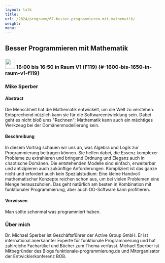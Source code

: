 ```yaml
---
layout: talk
title:
url: /2024/programm/67-besser-programmieren-mit-mathematik/
weight:
menu:
---
```

## Besser Programmieren mit Mathematik

### <img height = "32" src="../../../images/talk.svg"> 16:00 bis 16:50 in Raum V1 (F119) {#-1600-bis-1650-in-raum-v1-f119}

### Mike Sperber

#### Abstract

Die Menschheit hat die Mathematik entwickelt, um die Welt zu verstehen.  Entsprechend nützlich kann sie für die Softwareentwicklung sein.  Dabei geht es nicht bloß ums "Rechnen"; Mathematik kann auch ein mächtiges Werkzeug bei der Domänenmodellierung sein.

#### Beschreibung

In diesem Vortrag schauen wir uns an, was Algebra und Logik zur Programmierung beitragen können. Sie helfen dabei, die Essenz komplexer Probleme zu extrahieren und bringend Ordnung und Eleganz auch in chaotische Domänen.  Die entstehenden Modelle sind einfach, erweiterbar und antizipieren auch zukünftige Anforderungen.  Kompliziert ist das ganze nicht und erfordert auch kein Spezialstudium: Eine kleine Handvoll mathematischer Konzepte reichen schon aus, um bei vielen Problemen eine Menge herauszuholen.  Das geht natürlich am besten in Kombination mit funktionaler Programmierung, aber auch OO-Software kann profitieren.

#### Vorwissen

Man sollte schonmal was programmiert haben.

### Über mich

Dr. Michael Sperber ist Geschäftsführer der Active Group GmbH.  Er ist international anerkannter Experte für funktionale Programmierung und hat zahlreiche Fachartikel und Bücher zum Thema verfasst.  Michael Sperber ist Mitbegründer des Blogs funktionale-programmierung.de und Mitorganisator der Entwicklerkonferenz BOB.


